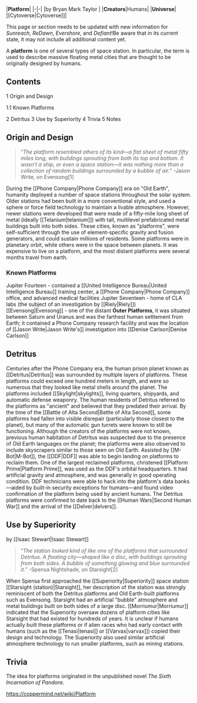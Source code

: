 |**Platform**|
|-|-|
|by  Bryan Mark Taylor |
|**Creators**|Humans|
|**Universe**|[[Cytoverse\|Cytoverse]]|

This page or section needs to be updated with new information for *Sunreach*, *ReDawn*, *Evershore*, and *Defiant*!Be aware that in its current state, it may not include all additional content yet.

A **platform** is one of several types of space station. In particular, the term is used to describe massive floating metal cities that are thought to be originally designed by humans.

## Contents

1 Origin and Design

1.1 Known Platforms


2 Detritus
3 Use by Superiority
4 Trivia
5 Notes


## Origin and Design
>“*The platform resembled others of its kind—a flat sheet of metal fifty miles long, with buildings sprouting from both its top and bottom. It wasn't a ship, or even a space station—it was nothing more than a collection of random buildings surrounded by a bubble of air.*”
\-Jason Write, on Evensong[1]


During the [[Phone Company\|Phone Company]] era on "Old Earth", humanity deployed a number of space stations throughout the solar system. Older stations had been built in a more conventional style, and used a sphere or force field technology to maintain a livable atmosphere. However, newer stations were developed that were made of a fifty-mile long sheet of metal (ideally [[Telanium\|telanium]]) with tall, multilevel prefabricated metal buildings built into both sides. These cities, known as "platforms", were self-sufficient through the use of element-specific gravity and fusion generators, and could sustain millions of residents. Some platforms were in planetary orbit, while others were in the space between planets. It was expensive to live on a platform, and the most distant platforms were several months travel from earth.

### Known Platforms
Jupiter Fourteen - contained a [[United Intelligence Bureau\|United Intelligence Bureau]] training center, a [[Phone Company\|Phone Company]] office, and advanced medical facilities
Jupiter Seventeen - home of CLA labs (the subject of an investigation by [[Riely\|Riely]])
[[Evensong\|Evensong]] - one of the distant **Outer Platforms**, it was situated between Saturn and Uranus and was the farthest human settlement from Earth; it contained a Phone Company research facility and was the location of [[Jason Write\|Jason Write's]] investigation into [[Denise Carlson\|Denise Carlson]]
## Detritus
Centuries after the Phone Company era, the human prison planet known as [[Detritus\|Detritus]] was surrounded by multiple layers of platforms. These platforms could exceed one hundred meters in length, and were so numerous that they looked like metal shells around the planet. The platforms included [[Skylight\|skylights]], living quarters, shipyards, and automatic defense weaponry. The human residents of Detritus referred to the platforms as "ancient" and believed that they predated their arrival. By the time of the [[Battle of Alta Second\|Battle of Alta Second]], some platforms had fallen into visible disrepair (particularly those closest to the planet), but many of the automatic gun turrets were known to still be functioning. Although the creators of the platforms were not known, previous human habitation of Detritus was suspected due to the presence of Old Earth languages on the planet; the platforms were also observed to include skyscrapers similar to those seen on Old Earth.
Assisted by [[M-Bot\|M-Bot]], the [[DDF\|DDF]] was able to begin landing on platforms to reclaim them. One of the largest reclaimed platforms, christened [[Platform Prime\|Platform Prime]], was used as the DDF's orbital headquarters. It had artificial gravity and atmosphere, and was generally in good operating condition. DDF technicians were able to hack into the platform's data banks—aided by built-in security exceptions for humans—and found video confirmation of the platform being used by ancient humans. The Detritus platforms were confirmed to date back to the [[Human Wars\|Second Human War]] and the arrival of the [[Delver\|delvers]].

## Use by Superiority
 by [[Isaac Stewart\|Isaac Stewart]]
>“*The station looked kind of like one of the platforms that surrounded Detritus. A floating city—shaped like a disc, with buildings sprouting from both sides. A bubble of something glowing and blue surrounded it.*”
\-Spensa Nightshade, on Starsight[2]


When Spensa first approached the [[Superiority\|Superiority]] space station [[Starsight (station)\|Starsight]], her description of the station was strongly reminiscent of both the Detritus platforms and Old Earth-built platforms such as Evensong. Starsight had an artificial "bubble" atmosphere and metal buildings built on both sides of a large disc. [[Morriumur\|Morriumur]] indicated that the Superiority oversaw dozens of platform cities like Starsight that had existed for hundreds of years. It is unclear if humans actually built these platforms or if alien races who had early contact with humans (such as the [[Tenasi\|tenasi]] or [[Varvax\|varvax]]) copied their design and technology. The Superiority also used similar artificial atmosphere technology to run smaller platforms, such as mining stations.

## Trivia
The idea for platforms originated in the unpublished novel *The Sixth Incarnation of Pandora*.


https://coppermind.net/wiki/Platform
